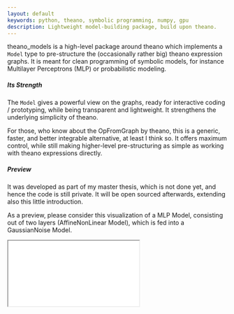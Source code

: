 ```yaml
---
layout: default
keywords: python, theano, symbolic programming, numpy, gpu
description: Lightweight model-building package, build upon theano.
---
```


theano_models is a high-level package around theano which implements a ``Model``
type to pre-structure the (occasionally rather big) theano expression graphs.
It is meant for clean programming of symbolic models, for instance Multilayer
Perceptrons (MLP) or probabilistic modeling.

##### Its Strength
The ``Model`` gives a powerful view on the graphs,
ready for interactive coding / prototyping, while being transparent and
lightweight. It strengthens the underlying simplicity of theano.

For those, who know about the OpFromGraph by theano, this is a generic, faster,
and better integrable alternative, at least I think so.
It offers maximum control, while still making
higher-level pre-structuring as simple as working with theano expressions
directly.


##### Preview

It was developed as part of my master thesis, which is not done yet, and hence
the code is still private. It will be open sourced afterwards, extending also
this little introduction.

As a preview, please consider this visualization of a MLP Model,
consisting out of two layers (AffineNonLinear Model),
which is fed into a GaussianNoise Model.

<iframe src="{{ "/examples/tmp/loss.html" | prepend: site.baseurl }}"/>

The code will follow as soon at it is open source.
